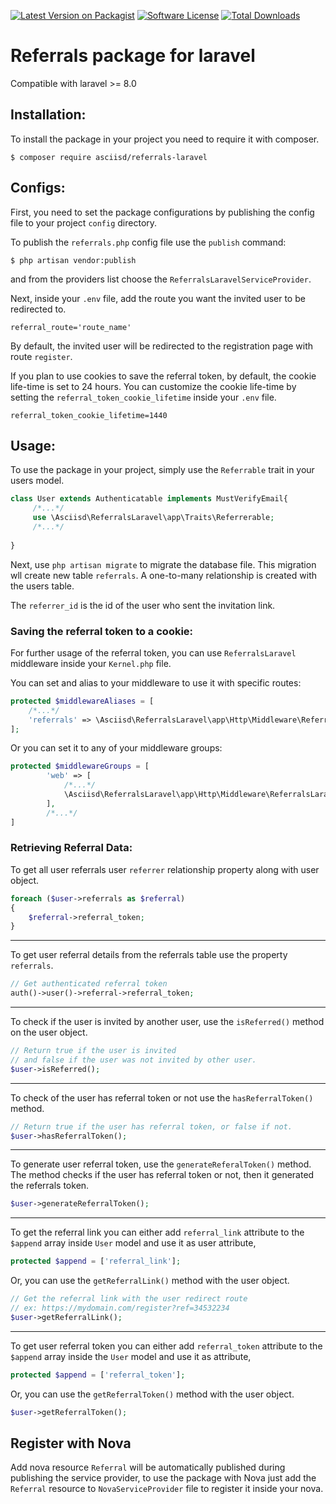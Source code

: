 [![Latest Version on Packagist][ico-version]][link-packagist]
[![Software License][ico-license]](LICENSE.md)
[![Total Downloads][ico-downloads]][link-downloads]

# Referrals package for laravel
Compatible with laravel >= 8.0

## Installation:
To install the package in your project you need to require it with composer.
```
$ composer require asciisd/referrals-laravel
```

## Configs:
First, you need to set the package configurations by publishing the config file to your project `config` directory.

To publish the `referrals.php` config file use the `publish` command:
```
$ php artisan vendor:publish
```
and from the providers list choose the `ReferralsLaravelServiceProvider`.

Next, inside your `.env` file, add the route you want the invited user to be redirected to.
```dotenv
referral_route='route_name'
```
By default, the invited user will be redirected to the registration page with route `register`.

If you plan to use cookies to save the referral token, by default, the cookie life-time is set to 24 hours. You can customize
the cookie life-time by setting the `referral_token_cookie_lifetime` inside your `.env` file.
```dotenv
referral_token_cookie_lifetime=1440
```

## Usage:
To use the package in your project, simply use the `Referrable` trait in your users model.
```php
class User extends Authenticatable implements MustVerifyEmail{
     /*...*/
     use \Asciisd\ReferralsLaravel\app\Traits\Referrerable;
     /*...*/
 
}
```
Next, use `php artisan migrate` to migrate the database file. This migration wll create new table `referrals`. A one-to-many relationship
is created with the users table.

The `referrer_id` is the id of the user who sent the invitation link.

### Saving the referral token to a cookie:
For further usage of the referral token, you can use `ReferralsLaravel` middleware inside your `Kernel.php` file.

You can set and alias to your middleware to use it with specific routes:

```php
protected $middlewareAliases = [
    /*...*/
    'referrals' => \Asciisd\ReferralsLaravel\app\Http\Middleware\ReferralsLaravel::class,
];
```

Or you can set it to any of your middleware groups:

```php
protected $middlewareGroups = [
        'web' => [
            /*...*/
            \Asciisd\ReferralsLaravel\app\Http\Middleware\ReferralsLaravel::class,
        ],
        /*...*/
]
```


### Retrieving Referral Data:
To get all user referrals user `referrer` relationship property along with user object.
```php
foreach ($user->referrals as $referral)
{
    $referral->referral_token;
}
```

<hr>

To get user referral details from the referrals table use the property `referrals`.
```php
// Get authenticated referral token
auth()->user()->referral->referral_token;
```

<hr>

To check if the user is invited by another user, use the `isReferred()` method on the user object.
```php
// Return true if the user is invited
// and false if the user was not invited by other user.
$user->isReferred();
```

<hr>

To check of the user has referral token or not use the `hasReferralToken()` method.
```php
// Return true if the user has referral token, or false if not.
$user->hasReferralToken();
```
<hr>

To generate user referral token, use the `generateReferalToken()` method. The method
checks if the user has referral token or not, then it generated the referrals token.
```php
$user->generateReferralToken();
```
<hr>

To get the referral link you can either add `referral_link` attribute to the `$append` array inside
`User` model and use it as user attribute,
```php
protected $append = ['referral_link'];
```
Or, you can use the `getReferralLink()` method with the user object.

```php
// Get the referral link with the user redirect route
// ex: https://mydomain.com/register?ref=34532234
$user->getReferralLink();
```

<hr>

To get user referral token you can either add `referral_token` attribute to the `$append` array
inside the `User` model and use it as attribute,
```php
protected $append = ['referral_token'];
```
Or, you can use the `getReferralToken()` method with the user object.
```php
$user->getReferralToken();
```

## Register with Nova
Add nova resource `Referral` will be automatically published during publishing the service provider, to use
the package with Nova just add the `Referral` resource to `NovaServiceProvider` file to register it inside your nova.

[ico-version]: https://img.shields.io/packagist/v/asciisd/referrals-laravel.svg?style=flat
[ico-license]: https://img.shields.io/badge/license-MIT-brightgreen.svg?style=flat
[ico-status]: https://github.com/asciisd/referrals-laravel/workflows/tests/badge.svg
[ico-scrutinizer]: https://img.shields.io/scrutinizer/coverage/g/asciisd/referrals-laravel.svg?style=flat
[ico-code-quality]: https://img.shields.io/scrutinizer/g/asciisd/referrals-laravel.svg?style=flat
[ico-downloads]: https://img.shields.io/packagist/dt/asciisd/referrals-laravel.svg?style=flat

[link-packagist]: https://packagist.org/packages/asciisd/referrals-laravel
[link-actions]: https://github.com/asciisd/knet/actions
[link-scrutinizer]: https://scrutinizer-ci.com/g/asciisd/referrals-laravel/code-structure
[link-code-quality]: https://scrutinizer-ci.com/g/asciisd/referrals-laravel
[link-downloads]: https://packagist.org/packages/asciisd/referrals-laravel
[link-author]: https://github.com/asciisd
[link-contributors]: ../../contributors
